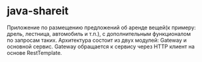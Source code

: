 # java-shareit
Приложение по размещению предложений об аренде вещей(к примеру: дрель, лестница, автомобиль и т.п.), с дополнительным функционалом по запросам таких.
Архитектура состоит из двух модулей: Gateway и основной сервис. Gateway обращается к сервису через HTTP клиент на основе RestTemplate. 
